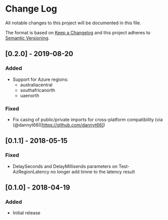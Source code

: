 # Change Log

All notable changes to this project will be documented in this file.

The format is based on [Keep a Changelog](http://keepachangelog.com/)
and this project adheres to [Semantic Versioning](http://semver.org/).

## [0.2.0] - 2019-08-20

### Added

- Support for Azure regions:
  - australiacentral
  - southafricanorth
  - uaenorth

### Fixed

- Fix casing of public/private imports for cross-platform compatibility (via (@dannyt66)[https://github.com/dannyt66])

## [0.1.1] - 2018-05-15

### Fixed

- DelaySeconds and DelayMillisends parameters on Test-AzRegionLatency no longer add timne to the latency result

## [0.1.0] - 2018-04-19

### Added

- Initial release
